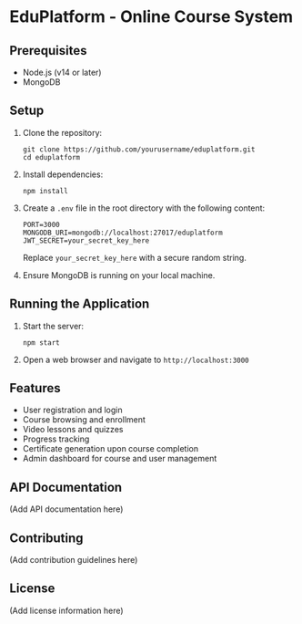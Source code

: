 # EduPlatform - Online Course System

## Prerequisites

- Node.js (v14 or later)
- MongoDB

## Setup

1. Clone the repository:
   ```
   git clone https://github.com/yourusername/eduplatform.git
   cd eduplatform
   ```

2. Install dependencies:
   ```
   npm install
   ```

3. Create a `.env` file in the root directory with the following content:
   ```
   PORT=3000
   MONGODB_URI=mongodb://localhost:27017/eduplatform
   JWT_SECRET=your_secret_key_here
   ```
   Replace `your_secret_key_here` with a secure random string.

4. Ensure MongoDB is running on your local machine.

## Running the Application

1. Start the server:
   ```
   npm start
   ```

2. Open a web browser and navigate to `http://localhost:3000`

## Features

- User registration and login
- Course browsing and enrollment
- Video lessons and quizzes
- Progress tracking
- Certificate generation upon course completion
- Admin dashboard for course and user management

## API Documentation

(Add API documentation here)

## Contributing

(Add contribution guidelines here)

## License

(Add license information here)
